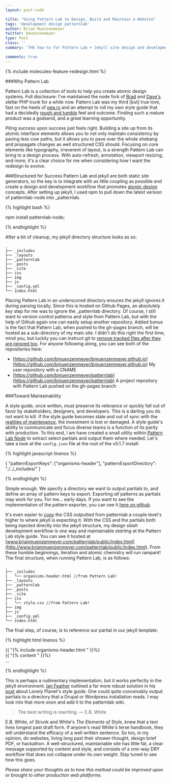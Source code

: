 ```yaml
---
layout: post-code

title: "Using Pattern Lab to Design, Build and Maintain a Website"
tags: 'development design patternlab'
author: Brian Muenzenmeyer
twitter: bmuenzenmeyer
type: Post
class: ''
summary: 'THE how-to for Pattern Lab + Jekyll site design and development.' 

comments: true
---
```


{% include molecules-feature-redesign.html %}

###Why Pattern Lab

Pattern Lab is a collection of tools to help you create atomic design systems. Full disclosure: I've maintained the node fork of [Brad](https://twitter.com/brad_frost) and [Dave's](https://twitter.com/dmolsen) stellar PHP trunk for a while now. Pattern Lab was my third [but] true love, fast on the heels of [pea.rs](http://pea.rs) and an attempt to roll my own style guide that had a decidedly [rough and tumble](https://www.youtube.com/watch?v=X4jF3xTxKWM) feel and outcome. Finding such a mature product was a godsend, and a great learning opportunity.

Piling success upon success just feels right. Building a site up from its atomic interface elements allows you to not only maintain consistency by paving less cow paths, but it allows you to pave over the whole shebang and propagate changes as well structured CSS should. Focusing on core elements like typography, irreverent of layout, is a strength Pattern Lab can bring to a design process. With auto-refresh, annotation, viewport resizing, and more, it's a clear choice for me when considering how I want the redesign to evolve.

###Structured for Success
Pattern Lab and jekyll are both static site generators, so the key is to integrate with as little coupling as possible and create a design and development workflow that promotes [atomic design](http://bradfrost.com/blog/post/atomic-web-design/) concepts. After setting up jekyll, I used npm to pull down the latest version of patternlab-node into _patternlab.

{% highlight bash %}

  npm install patternlab-node;

{% endhighlight %}

After a bit of cleanup, my jekyll directory structure looks as so:

<pre>
<code class="language-bash" data-lang="bash">.
├── _includes
├── _layouts
├── _patternlab
├── _posts
├── _site
├── css
├── img
├── js
├── _config.yml
└── index.html</code>
</pre>

Placing Pattern Lab in an underscored directory ensures the jekyll ignores it during parsing locally. Since this is hosted on Github Pages, an absolutely *key* step for me was to ignore the _patternlab directory. Of course, I still want to version control patterns and style from Pattern Lab, but with the help of Github again one can easily setup another repository. Added bonus is the fact that Pattern Lab, when pushed to the gh-pages branch, will be hosted as a sub-directory of my main site. I didn't do this right the first time, mind you, but luckily you can instruct git to [remove tracked files after they are ignored too](http://stackoverflow.com/questions/1274057/making-git-forget-about-a-file-that-was-tracked-but-is-now-in-gitignore). For anyone following along, you can see both of the repositories here:

* [https://github.com/bmuenzenmeyer/bmuenzenmeyer.github.io](https://github.com/bmuenzenmeyer/bmuenzenmeyer.github.io) My user repository with a CNAME
* [https://github.com/bmuenzenmeyer/patternlab](https://github.com/bmuenzenmeyer/patternlab) A project repository with Pattern Lab pushed on the gh-pages branch

###Toward Maintainability

A style guide, once written, must preserve its relevance or quickly fall out of favor by stakeholders, designers, and developers. This is a darling you do not want to kill. If the style guide becomes stale and out of sync with the [realities of maintenance](http://csswizardry.com/2013/04/shame-css/), the investment is lost or damaged. A style guide's ability to communicate and focus diverse teams is a function of its parity with production. To this end, I am have created a small utility within [Pattern Lab Node](https://github.com/pattern-lab/patternlab-node) to extract select partials and output them where needed. Let's take a look at the `config.json` file at the root of the v0.1.7 install:

{% highlight javascript linenos %}

{
  "patternExportKeys": ["organisms-header"],
  "patternExportDirectory": "./../_includes/"
}

{% endhighlight %}

Simple enough. We specify a directory we want to output partials to, and define an array of pattern keys to export. Exporting _all_ patterns as partials may work for you. For me... early days. If you want to see the implementation of the pattern exporter, you can see it [here on github](https://github.com/pattern-lab/patternlab-node/blob/master/builder/pattern_exporter.js).

It's even easier to [copy](https://github.com/gruntjs/grunt-contrib-copy) the CSS outputted from patternlab a couple level's higher to where jekyll is expecting it. With the CSS and the partials both being injected directly into the jekyll structure, my design _slash_ development workflow is one way and maintainable *starting* at the Pattern Lab style guide. You can see it hosted at [www.brianmuenzenmeyer.com/patternlab/public/index.html](http://www.brianmuenzenmeyer.com/patternlab/public/index.html). From these humble beginnings, iteration and atomic chemistry will run rampant! The final structure, when running Pattern Lab, is as follows:

<pre>
<code class="language-bash" data-lang="bash">.
├── _includes
<span class="p">|</span>   └── organisms-header.html //from Pattern Lab!
├── _layouts
├── _patternlab
├── _posts
├── _site
├── css
<span class="p">|</span>   └── style.css //from Pattern Lab!
├── img
├── js
├── _config.yml
└── index.html</code>
</pre>

The final step, of course, is to reference our partial in our jekyll template:

{% highlight html linenos %}

<body>
<div class="site">
  {{ "{% include organisms-header.html " }}%}
  <div role="main">
    {{ "{% content " }}%}
  </div>
</div>
...
</body>

{% endhighlight %}

This is perhaps a rudimentary implementation, but it works perfectly in the jekyll environment. [Ian Feather](https://twitter.com/ianfeather) outlined a far more robust solution in his [post](http://ianfeather.co.uk/a-maintainable-style-guide/) about Lonely Planet's style guide. One could quite conceivably output partials to a directory that a Drupal or Wordpress installation reads. I may look into that more soon and add it to the patternlab wiki.

> The best writing is rewriting.
> &mdash; E.B. White

E.B. White, of Strunk and White's _The Elements of Style_, knew that a text lives longest past draft form. If anyone's read White's terse handbook, they will understand the efficacy of a well written sentence. So too, in my opinion, do websites, living long past their shower-thought, design brief PDF, or hackathon. A well-structured, maintainable site has little fat, a clear message supported by content and style, and consists of a one-way DRY workflow that does not collapse under its own weight. Stay tuned to see how this goes.

_Please share your thoughts as to how this method could be improved upon or brought to other production web platforms._
